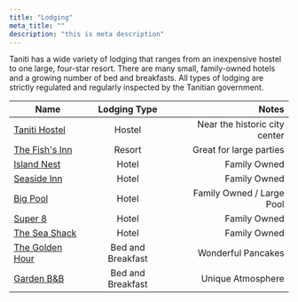 ```yaml
---
title: "Lodging"
meta_title: ""
description: "this is meta description"
---
```

<!-- # Lodging -->
Taniti has a wide variety of lodging that ranges from an inexpensive hostel to one large, four-star resort. There are many small, family-owned hotels and a growing number of bed and breakfasts. All types of lodging are strictly regulated and regularly inspected by the Tanitian government.

| Name                 | Lodging Type            | Notes          |  
| -------------------- | :--------------------: | ----------------------: |  
| <a href="https://example.com" target="_blank" rel="noopener noreferrer">Taniti Hostel</a>  | Hostel      | Near the historic city center        |  
| <a href="https://example.com" target="_blank" rel="noopener noreferrer">The Fish's Inn</a>| Resort      | Great for large parties      |  
| <a href="https://example.com" target="_blank" rel="noopener noreferrer">Island Nest</a>       | Hotel      | Family Owned  |  
| <a href="https://example.com" target="_blank" rel="noopener noreferrer">Seaside Inn</a>    | Hotel      | Family Owned  |  
| <a href="https://example.com" target="_blank" rel="noopener noreferrer">Big Pool</a>        | Hotel      | Family Owned / Large Pool |  
| <a href="https://example.com" target="_blank" rel="noopener noreferrer"> Super 8</a>| Hotel      | Family Owned  |  
| <a href="https://example.com" target="_blank" rel="noopener noreferrer">The Sea Shack</a>    | Hotel      | Family Owned  |  
| <a href="https://example.com" target="_blank" rel="noopener noreferrer">The Golden Hour</a>  | Bed and Breakfast               | Wonderful Pancakes      |  
| <a href="https://example.com" target="_blank" rel="noopener noreferrer">Garden B&B</a>       | Bed and Breakfast               | Unique Atmosphere      |  
